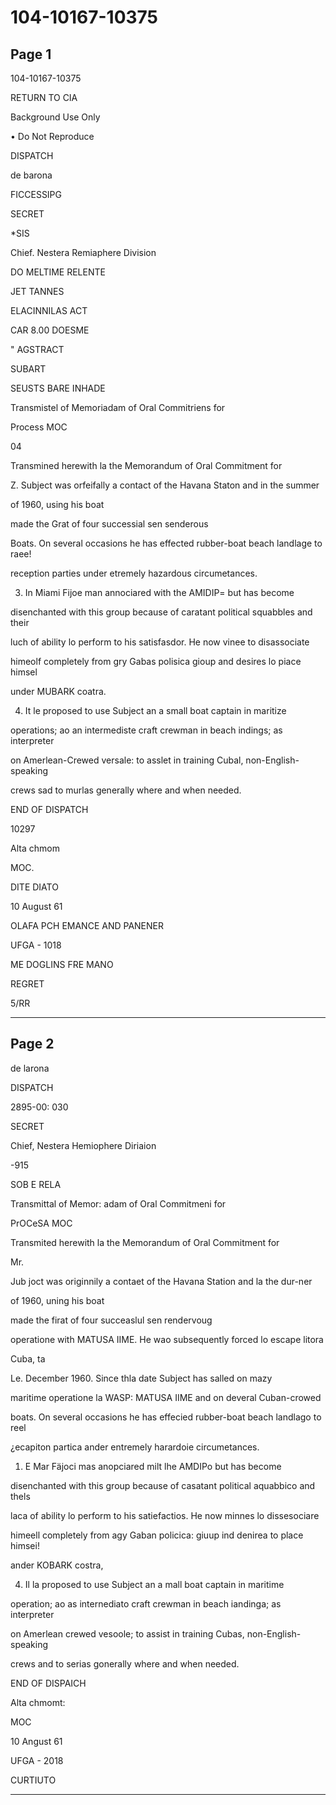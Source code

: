# 104-10167-10375

## Page 1

104-10167-10375

RETURN TO CIA

Background Use Only

• Do Not Reproduce

DISPATCH

de barona

FICCESSIPG

SECRET

*SIS

Chief. Nestera Remiaphere Division

DO MELTIME RELENTE

JET TANNES

ELACINNILAS ACT

CAR 8.00 DOESME

" AGSTRACT

SUBART

SEUSTS BARE INHADE

Transmistel of Memoriadam of Oral Commitriens for

Process MOC

04

Transmined herewith la the Memorandum of Oral Commitment for

Z. Subject was orfeifally a contact of the Havana Staton and in the summer

of 1960, using his boat

made the Grat of four successial sen senderous

Boats. On several occasions he has effected rubber-boat beach landlage to raee!

reception parties under etremely hazardous circumetances.

3. In Miami Fijoe man annociared with the AMIDIP= but has become

disenchanted with this group because of caratant political squabbles and their

luch of ability lo perform to his satisfasdor. He now vinee to disassociate

himeolf completely from gry Gabas polisica gioup and desires lo piace himsel

under MUBARK coatra.

4. It le proposed to use Subject an a small boat captain in maritize

operations; ao an intermediste craft crewman in beach indings; as interpreter

on Amerlean-Crewed versale: to asslet in training Cubal, non-English-speaking

crews sad to murlas generally where and when needed.

END OF DISPATCH

10297

Alta chmom

MOC.

DITE DIATO

10 August 61

OLAFA PCH EMANCE AND PANENER

UFGA - 1018

ME DOGLINS FRE MANO

REGRET

5/RR

---

## Page 2

de larona

DISPATCH

2895-00: 030

SECRET

Chief, Nestera Hemiophere Diriaion

-915

SOB E RELA

Transmittal of Memor: adam of Oral Commitmeni for

PrOCeSA MOC

Transmited herewith la the Memorandum of Oral Commitment for

Mr.

Jub joct was originnily a contaet of the Havana Station and la the dur-ner

of 1960, uning his boat

made the firat of four succeaslul sen rendervoug

operatione with MATUSA IIME. He wao subsequently forced lo escape litora

Cuba, ta

Le. December 1960. Since thla date Subject has salled on mazy

maritime operatione la WASP: MATUSA IIME and on deveral Cuban-crowed

boats. On several occasions he has effecied rubber-boat beach landlago to reel

¿ecapiton partica ander entremely harardoie circumetances.

1. E Mar Fäjoci mas anopciared milt lhe AMDIPo but has become

disenchanted with this group because of casatant political aquabbico and thels

laca of ability lo perform to his satiefactios. He now minnes lo dissesociare

himeell completely from agy Gaban policica: giuup ind denirea to place himsei!

ander KOBARK costra,

4. Il la proposed to use Subject an a mall boat captain in maritime

operation; ao as internediato craft crewman in beach iandinga; as interpreter

on Amerlean crewed vesoole; to assist in training Cubas, non-English-speaking

crews and to serias gonerally where and when needed.

END OF DISPAICH

Alta chmomt:

MOC

10 Angust 61

UFGA - 2018

CURTIUTO

---

